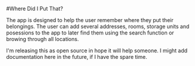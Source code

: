 #Where Did I Put That?

The app is designed to help the user remember where they put their belongings. The user can add several addresses, rooms, storage units and posessions to the app to later find them using the search function or browing through all locations.

I'm releasing this as open source in hope it will help someone. I might add documentation here in the future, if I have the spare time. 
